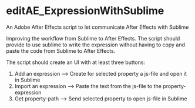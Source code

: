 # editAE_ExpressionWithSublime
An Adobe After Effects script to let communicate After Effects with Sublime

Improving the workflow from Sublime to After Effects.
The script should provide to use sublime to write the expression without having to copy and paste the code from Sublime to After Effects.

The script should create an UI with at least three buttons:
1. Add an expression -->
  Create for selected property a js-file and open it in Sublime
2. Import an expression -->
  Paste the text from the js-file to the property-expression
3. Get property-path -->
  Send selected property to open js-file in Sublime
